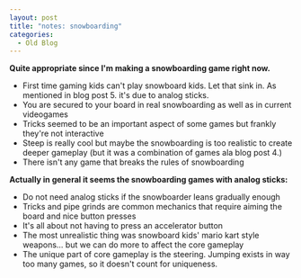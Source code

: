 ```yaml
---
layout: post
title: "notes: snowboarding"
categories:
  - Old Blog
---
```

<strong>Quite appropriate since I'm making a snowboarding game right now.</strong>

<ul>
	<li>First time gaming kids can't play snowboard kids.
Let that sink in. As mentioned in blog post 5. it's due to analog sticks.</li>
	<li>You are secured to your board in real snowboarding as well as in current videogames</li>
	<li>Tricks seemed to be an important aspect of some games but frankly they're not interactive</li>
	<li>Steep is really cool but maybe the snowboarding is too realistic to create deeper gameplay (but it was a combination of games ala blog post 4.)</li>
	<li>There isn't any game that breaks the rules of snowboarding</li>
</ul>
<strong>Actually in general it seems the snowboarding games with analog sticks:</strong>
<ul>
	<li>Do not need analog sticks if the snowboarder leans gradually enough</li>
	<li>Tricks and pipe grinds are common mechanics that require aiming the board and nice button presses</li>
	<li>It's all about not having to press an accelerator button</li>
	<li>The most unrealistic thing was snowboard kids' mario kart style weapons... but we can do more to affect the core gameplay</li>
	<li>The unique part of core gameplay is the steering. Jumping exists in way too many games, so it doesn't count for uniqueness.</li>
</ul>
